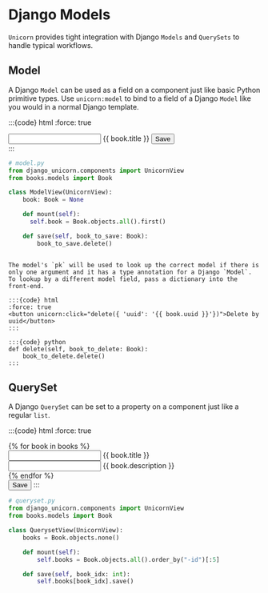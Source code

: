 # Django Models

`Unicorn` provides tight integration with Django `Models` and `QuerySets` to handle typical workflows.

## Model

A Django `Model` can be used as a field on a component just like basic Python primitive types. Use `unicorn:model` to bind to a field of a Django `Model` like you would in a normal Django template.

:::{code} html
:force: true

<!-- model.html -->
<div>
  <input unicorn:model.defer="book.title" type="text" id="book" />
  {{ book.title }}
  <button unicorn:click="save({{ book.pk }})">Save</button>
</div>
:::

```python
# model.py
from django_unicorn.components import UnicornView
from books.models import Book

class ModelView(UnicornView):
    book: Book = None

    def mount(self):
      self.book = Book.objects.all().first()

    def save(self, book_to_save: Book):
        book_to_save.delete()
```

```{note}

The model's `pk` will be used to look up the correct model if there is only one argument and it has a type annotation for a Django `Model`. To lookup by a different model field, pass a dictionary into the front-end.

:::{code} html
:force: true
<button unicorn:click="delete({ 'uuid': '{{ book.uuid }}'})">Delete by uuid</button>
:::

:::{code} python
def delete(self, book_to_delete: Book):
    book_to_delete.delete()
:::

```

## QuerySet

A Django `QuerySet` can be set to a property on a component just like a regular `list`.

:::{code} html
:force: true

<!-- queryset.html -->
<div>
    {% for book in books %}
    <div>
      <div>
        <input unicorn:model.defer="books.{{ forloop.counter0 }}.title" type="text" id="title" />
        {{ book.title }}
      </div>
      <div>
        <input unicorn:model.defer="books.{{ forloop.counter0 }}.description" type="text" id="description" />
        {{ book.description }}
      </div>
    </div>
    {% endfor %}

  </div>
  <button unicorn:click="save({{ forloop.counter0 }})">Save</button>
</div>
:::

```python
# queryset.py
from django_unicorn.components import UnicornView
from books.models import Book

class QuerysetView(UnicornView):
    books = Book.objects.none()

    def mount(self):
        self.books = Book.objects.all().order_by("-id")[:5]

    def save(self, book_idx: int):
        self.books[book_idx].save()
```
